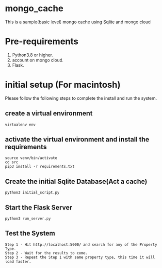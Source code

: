# mongo_cache
This is a sample(basic level) mongo cache using Sqlite and mongo cloud

# Pre-requirements
1. Python3.8 or higher.
2. account on mongo cloud.
3. Flask. 

# initial setup (For macintosh) 

Please follow the following steps to complete the install and run the system.

## create a virtual environment 
```
virtualenv env
```

## activate the virtual environment and install the requirements
```
source venv/bin/activate
cd src
pip3 install -r requirements.txt
```

## Create the initial Sqlite Database(Act a cache)
```
python3 initial_script.py
```


## Start the Flask Server
```
python3 run_server.py
```

## Test the System
```
Step 1 - Hit http://localhost:5000/ and search for any of the Property Type.
Step 2 - Wait for the results to come. 
Step 3 - Repeat the Step 1 with same property type, this time it will load faster. 

```
